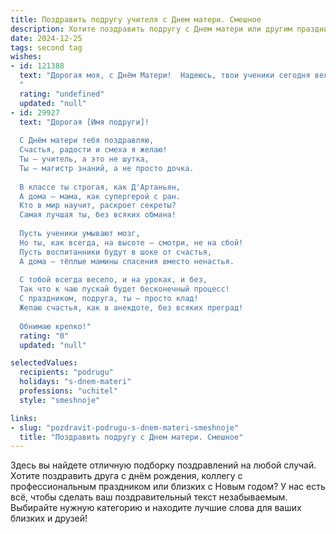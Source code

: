 ```yaml
---
title: Поздравить подругу учителя с Днем матери. Смешное
description: Хотите поздравить подругу с Днем матери или другим праздником? Наш ИИ создаст незабываемое поздравление, а вы обязательно выделитесь среди других.  
date: 2024-12-25
tags: second tag
wishes:
- id: 121388
  text: "Дорогая моя, с Днём Матери!  Надеюсь, твои ученики сегодня вели себя как ангелы (или хотя бы как не очень буйные бесы).  Пусть твой праздник будет таким же ярким и запоминающимся, как контрольная по алгебре, которую ты случайно поставила на \"отлично\" всем, кто хоть немного улыбнулся!  😂  Крепких нервов и море позитива!
  "
  rating: "undefined"
  updated: "null"
- id: 29927
  text: "Дорогая [Имя подруги]!
  
  С Днём матери тебя поздравляю,
  Счастья, радости и смеха я желаю!
  Ты — учитель, а это не шутка,
  Ты — магистр знаний, а не просто дочка.
  
  В классе ты строгая, как Д'Артаньян,
  А дома — мама, как супергерой с ран.
  Кто в мир научит, раскроет секреты?
  Самая лучшая ты, без всяких обмана!
  
  Пусть ученики умывают мозг,
  Но ты, как всегда, на высоте — смотри, не на сбой!
  Пусть воспитанники будут в шоке от счастья,
  А дома — тёплые мамины спасения вместо ненастья.
  
  С тобой всегда весело, и на уроках, и без,
  Так что к чаю пускай будет бесконечный процесс!
  С праздником, подруга, ты — просто клад!
  Желаю счастья, как в анекдоте, без всяких преград!
  
  Обнимаю крепко!"
  rating: "0"
  updated: "null"

selectedValues:
  recipients: "podrugu"
  holidays: "s-dnem-materi"
  professions: "uchitel"
  style: "smeshnoje"

links:
- slug: "pozdravit-podrugu-s-dnem-materi-smeshnoje"
  title: "Поздравить подругу с Днем матери. Смешное"
---
```


Здесь вы найдете отличную подборку поздравлений на любой случай. 
Хотите поздравить друга с днём рождения, коллегу с профессиональным праздником или близких с Новым годом? У нас есть всё, чтобы сделать ваш поздравительный текст незабываемым. Выбирайте нужную категорию и находите лучшие слова для ваших близких и друзей!
